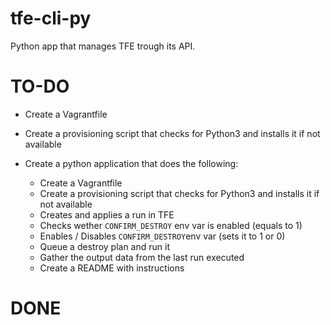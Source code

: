 # tfe-cli-py
Python app that manages TFE trough its API.


# TO-DO

- Create a Vagrantfile
- Create a provisioning script that checks for Python3 and installs it if not available
- Create a python application that does the following: 

  - Create a Vagrantfile
  - Create a provisioning script that checks for Python3 and installs it if not available
  - Creates and applies a run in TFE
  - Checks wether ```CONFIRM_DESTROY``` env var is enabled (equals to 1)
  - Enables / Disables ```CONFIRM_DESTROY```env var (sets it to 1 or 0)
  - Queue a destroy plan and run it
  - Gather the output data from the last run executed
  - Create a README with instructions 


# DONE
